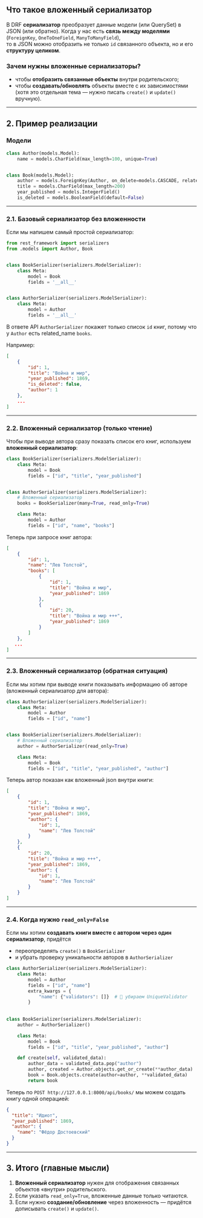## Что такое вложенный сериализатор

В DRF **сериализатор** преобразует данные модели (или QuerySet) в JSON (или обратно).
Когда у нас есть **связь между моделями** (`ForeignKey`, `OneToOneField`, `ManyToManyField`),  
то в JSON можно отобразить не только `id` связанного объекта, но и его **структуру целиком**.

### Зачем нужны вложенные сериализаторы?

* чтобы **отобразить связанные объекты** внутри родительского;
* чтобы **создавать/обновлять** объекты вместе с их зависимостями   
   (хотя это отдельная тема — нужно писать `create()` и `update()` вручную).

---

## 2. Пример реализации

### Модели

```python
class Author(models.Model):
    name = models.CharField(max_length=100, unique=True)


class Book(models.Model):
    author = models.ForeignKey(Author, on_delete=models.CASCADE, related_name='books')
    title = models.CharField(max_length=200)
    year_published = models.IntegerField()
    is_deleted = models.BooleanField(default=False)
```

---

### 2.1. Базовый сериализатор без вложенности

Если мы напишем самый простой сериализатор:

```python
from rest_framework import serializers
from .models import Author, Book


class BookSerializer(serializers.ModelSerializer):
    class Meta:
        model = Book
        fields = '__all__'


class AuthorSerializer(serializers.ModelSerializer):
    class Meta:
        model = Author
        fields = '__all__'
```

В ответе API `AuthorSerializer` покажет только список `id` книг, потому что у `Author` есть related\_name `books`.

Например:

```json
[
    {
        "id": 1,
        "title": "Война и мир",
        "year_published": 1869,
        "is_deleted": false,
        "author": 1
    },
    ...
]
```

---

### 2.2. Вложенный сериализатор (только чтение)

Чтобы при выводе автора сразу показать список его книг, используем **вложенный сериализатор**:

```python
class BookSerializer(serializers.ModelSerializer):
    class Meta:
        model = Book
        fields = ["id", "title", "year_published"]


class AuthorSerializer(serializers.ModelSerializer):
    # Вложенный сериализатор
    books = BookSerializer(many=True, read_only=True)

    class Meta:
        model = Author
        fields = ["id", "name", "books"]
```

Теперь при запросе книг автора:

```json
[
    {
        "id": 1,
        "name": "Лев Толстой",
        "books": [
            {
                "id": 1,
                "title": "Война и мир",
                "year_published": 1869
            },
            {
                "id": 20,
                "title": "Война и мир +++",
                "year_published": 1869
            }
        ]
    },
   ...
]
```

---

### 2.3. Вложенный сериализатор (обратная ситуация)

Если мы хотим при выводе книги показывать информацию об авторе  
(вложенный сериализатор для автора):

```python
class AuthorSerializer(serializers.ModelSerializer):
    class Meta:
        model = Author
        fields = ["id", "name"]


class BookSerializer(serializers.ModelSerializer):
    # Вложенный сериализатор
    author = AuthorSerializer(read_only=True)

    class Meta:
        model = Book
        fields = ["id", "title", "year_published", "author"]
```

Теперь автор показан как вложенный json внутри книги:

```json
[
    {
        "id": 1,
        "title": "Война и мир",
        "year_published": 1869,
        "author": {
            "id": 1,
            "name": "Лев Толстой"
        }
    },
    {
        "id": 20,
        "title": "Война и мир +++",
        "year_published": 1869,
        "author": {
            "id": 1,
            "name": "Лев Толстой"
        }
    }
]
```

---

### 2.4. Когда нужно `read_only=False`

Если мы хотим **создавать книги вместе с автором через один сериализатор**, придётся 
 - переопределять `create()` в `BookSerializer`
 - и убрать проверку уникальности авторов в `AuthorSerializer`

```python
class AuthorSerializer(serializers.ModelSerializer):
    class Meta:
        model = Author
        fields = ["id", "name"]
        extra_kwargs = {
            "name": {"validators": []}  # 🔑 убираем UniqueValidator
        }
        
        
class BookSerializer(serializers.ModelSerializer):
    author = AuthorSerializer()

    class Meta:
        model = Book
        fields = ["id", "title", "year_published", "author"]

    def create(self, validated_data):
        author_data = validated_data.pop("author")
        author, created = Author.objects.get_or_create(**author_data)
        book = Book.objects.create(author=author, **validated_data)
        return book
```

Теперь по `POST http://127.0.0.1:8000/api/books/` мы можем создать книгу одной операцией:

```json
{
  "title": "Идиот",
  "year_published": 1869,
  "author": {
    "name": "Фёдор Достоевский"
  }
}
```

---

## 3. Итого (главные мысли)

1. **Вложенный сериализатор** нужен для отображения связанных объектов «внутри» родительского.
2. Если указать `read_only=True`, вложенные данные только читаются.
3. Если нужно **создание/обновление** через вложенность — придётся дописывать `create()` и `update()`.

